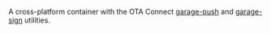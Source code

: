 A cross-platform container with the OTA Connect 
[garage-push](https://github.com/advancedtelematic/aktualizr/blob/master/src/sota_tools/garage_push.cc) 
and [garage-sign](https://github.com/advancedtelematic/ota-tuf/tree/master/cli) utilities.